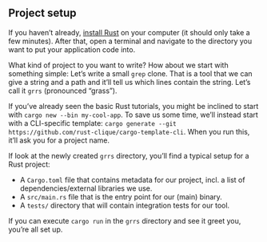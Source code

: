 ## Project setup

If you haven’t already,
[install Rust](https://www.rust-lang.org/install.html) on your computer (it should only take a few minutes).
After that, open a terminal and navigate to the directory you want to put your application code into.

What kind of project to you want to write?
How about we start with something simple:
Let’s write a small `grep` clone.
That is a tool that we can give a string and a path and it’ll tell us which lines contain the string.
Let’s call it `grrs` (pronounced “grass”).

If you’ve already seen the basic Rust tutorials,
you might be inclined to start with `cargo new --bin my-cool-app`.
To save us some time,
we’ll instead start with a CLI-specific template:
`cargo generate --git https://github.com/rust-clique/cargo-template-cli`.
When you run this, it’ll ask you for a project name.

If look at the newly created `grrs` directory,
you’ll find a typical setup for a Rust project:

- A `Cargo.toml` file that contains metadata for our project, incl. a list of dependencies/external libraries we use.
- A `src/main.rs` file that is the entry point for our (main) binary.
- A `tests/` directory that will contain integration tests for our tool.

If you can execute `cargo run` in the `grrs` directory and see it greet you, you’re all set up.
